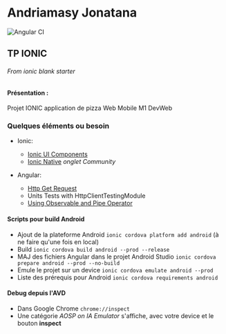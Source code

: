 # Andriamasy Jonatana
![Angular CI](https://github.com/andriamasy-jonatana/lovizza/workflows/Angular%20CI/badge.svg)
## TP IONIC

###### From ionic blank starter

#### Présentation :

Projet IONIC application de pizza Web Mobile M1 DevWeb

### Quelques éléments ou besoin

- Ionic:
    - [Ionic UI Components](https://ionicframework.com/docs/components)
    - [Ionic Native](https://ionicframework.com/docs/native) *onglet Community*

- Angular:
    - [Http Get Request](https://angular.io/guide/http)
    - Units Tests with HttpClientTestingModule
    - [Using Observable and Pipe Operator](https://www.learnrxjs.io/)

#### Scripts pour build Android

- Ajout de la plateforme Android `ionic cordova platform add android` (à ne faire qu'une fois en local)
- Build `ionic cordova build android --prod --release`
- MAJ des fichiers Angular dans le projet Android Studio `ionic cordova prepare android --prod --no-build`
- Emule le projet sur un device `ionic cordova emulate android --prod`
- Liste des prérequis pour Android `ionic cordova requirements android`

#### Debug depuis l'AVD

- Dans Google Chrome `chrome://inspect`
- Une catégorie *AOSP on IA Emulator* s'affiche, avec votre device et le bouton __inspect__
